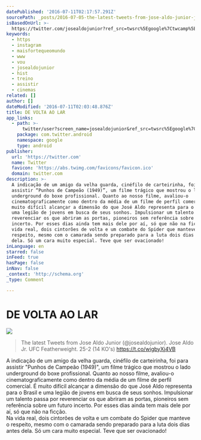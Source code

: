 ```yaml
---
datePublished: '2016-07-11T02:17:57.291Z'
sourcePath: _posts/2016-07-05-the-latest-tweets-from-jose-aldo-junior-josealdojunior-j.md
isBasedOnUrl: >-
  https://twitter.com/josealdojunior?ref_src=twsrc%5Egoogle%7Ctwcamp%5Eserp%7Ctwgr%5Eauthor
keywords:
  - https
  - instagram
  - maisfortequeomundo
  - www
  - vou
  - josealdojunior
  - hist
  - treino
  - assistir
  - cinemas
related: []
author: []
dateModified: '2016-07-11T02:03:48.876Z'
title: DE VOLTA AO LAR
app_links:
  - path: >-
      twitter/user?screen_name=josealdojunior&ref_src=twsrc%5Egoogle%7Ctwcamp%5Eandroidseo%7Ctwgr%5Eprofile
    package: com.twitter.android
    namespace: google
    type: android
publisher:
  url: 'https://twitter.com'
  name: Twitter
  favicon: 'https://abs.twimg.com/favicons/favicon.ico'
  domain: twitter.com
description: >-
  A indicação de um amigo da velha guarda, cinéfilo de carteirinha, foi para
  assistir “Punhos de Campeão (1949)”, um filme trágico que mostrou o lado
  underground do boxe profissional. Quanto ao nosso filme, avaliou-o
  cinematograficamente como dentro da média de um filme de perfil comercial. É
  muito difícil alcançar a dimensão do que José Aldo representa para o Brasil e
  uma legião de jovens em busca de seus sonhos. Impulsionar um talento passa por
  reverenciar os que abriram as portas, pioneiros sem referência sobre um futuro
  incerto. Por esses dias ainda tem mais dele por aí, só que não na ficção. Na
  vida real, dois cintorões de volta e um combate do Spider que manteve o
  respeito, mesmo com o camarada sendo preparado para a luta dois dias antes
  dela. Só um cara muito especial. Teve que ser ovacionado!
inLanguage: en
starred: false
inFeed: true
hasPage: false
inNav: false
_context: 'http://schema.org'
_type: Comment

---
```

# DE VOLTA AO LAR
![](https://the-grid-user-content.s3-us-west-2.amazonaws.com/f9e082a6-5d74-4132-8917-03ff5bee60fd.jpg)

> The latest Tweets from Jose Aldo Junior (@josealdojunior). Jose Aldo Jr. UFC Featherweight. 25-2 (14 KO's) https://t.co/wigbyXj4VB

A indicação de um amigo da velha guarda, cinéfilo de carteirinha, foi para assistir "Punhos de Campeão (1949)", um filme trágico que mostrou o lado underground do boxe profissional. Quanto ao nosso filme, avaliou-o cinematograficamente como dentro da média de um filme de perfil comercial. É muito difícil alcançar a dimensão do que José Aldo representa para o Brasil e uma legião de jovens em busca de seus sonhos. Impulsionar um talento passa por reverenciar os que abriram as portas, pioneiros sem referência sobre um futuro incerto. Por esses dias ainda tem mais dele por aí, só que não na ficção.  
Na vida real, dois cintorões de volta e um combate do Spider que manteve o respeito, mesmo com o camarada sendo preparado para a luta dois dias antes dela. Só um cara muito especial. Teve que ser ovacionado!
